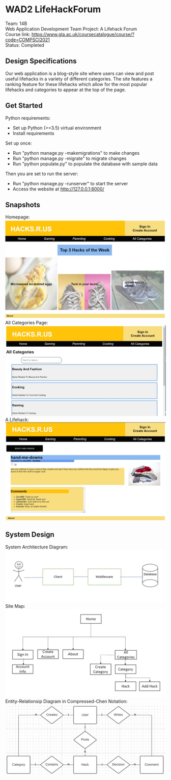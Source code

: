 # WAD2 LifeHackForum
Team: 14B \
Web Application Development Team Project: A Lifehack Forum \
Course link: https://www.gla.ac.uk/coursecatalogue/course/?code=COMPSCI2021 \
Status: Completed

## Design Specifications
Our web application is a blog-style site where users can view and post useful lifehacks in a variety of different categories. The site features a ranking feature for these lifehacks which allow for the most popular lifehacks and categories to appear at the top of the page.

## Get Started
Python requirements:
- Set up Python (>=3.5) virtual environment
- Install requirements

Set up once:
- Run "python manage.py -makemigrations" to make changes
- Run "python manage.py -migrate" to migrate changes
- Run "python populate.py" to populate the database with sample data

Then you are set to run the server:
- Run "python manage.py -runserver" to start the server
- Access the website at http://127.0.0.1:8000/

## Snapshots
Homepage:
<img src="static/images/homepage.JPG" alt="Homepage" />
All Categories Page:
<img src="static/images/all_categories.JPG" alt="All Categories" />
A Lifehack:
<img src="static/images/hack.JPG" alt="Lifehack" />


## System Design
System Architecture Diagram:
<img src="static/images/systemarchitecture.jpg" alt="System Architecture Diagram" />
Site Map:
<img src="static/images/sitemap.JPG" alt="Sitemap" />
Entity-Relationsip Diagram in Compressed-Chen Notation:
<img src="static/images/ERDiagram.JPG" alt="ER Diagram" />
